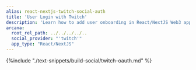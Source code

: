 ```yaml
---
alias: react-nextjs-twitch-social-auth
title: 'User Login with Twitch'
description: 'Learn how to add user onboarding in React/NextJS Web3 apps using custom login UI and Twitch as the social provider.'
arcana:
  root_rel_path: ../../../../..
  social_provider: "'twitch'"
  app_type: "React/NextJS"
---
```


{%include "./text-snippets/build-social/twitch-oauth.md" %}